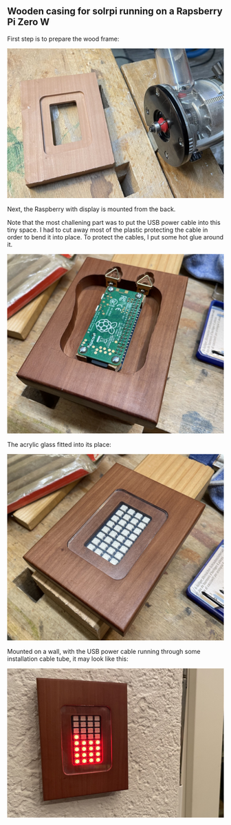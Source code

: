 ## Wooden casing for solrpi running on a Rapsberry Pi Zero W

First step is to prepare the wood frame:

![construction-step1](./solrpi_wood-case-1.jpg)

Next, the Raspberry with display is mounted from the back.

Note that the most challening part was to put the USB power cable into this tiny space. I had to cut away most of the plastic protecting the cable in order to bend it into place. To protect the cables, I put some hot glue around it. 

![construction-step2](./solrpi_wood-case-2.jpg)


The acrylic glass fitted into its place:

![construction-step3](./solrpi_wood-case-3.jpg)

Mounted on a wall, with the USB power cable running through some installation cable tube, it may look like this:

![wall-mounted](./solrpi_wood-case-wall-mounted.jpg)
